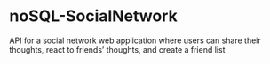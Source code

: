 # noSQL-SocialNetwork
API for a social network web application where users can share their thoughts, react to friends’ thoughts, and create a friend list
